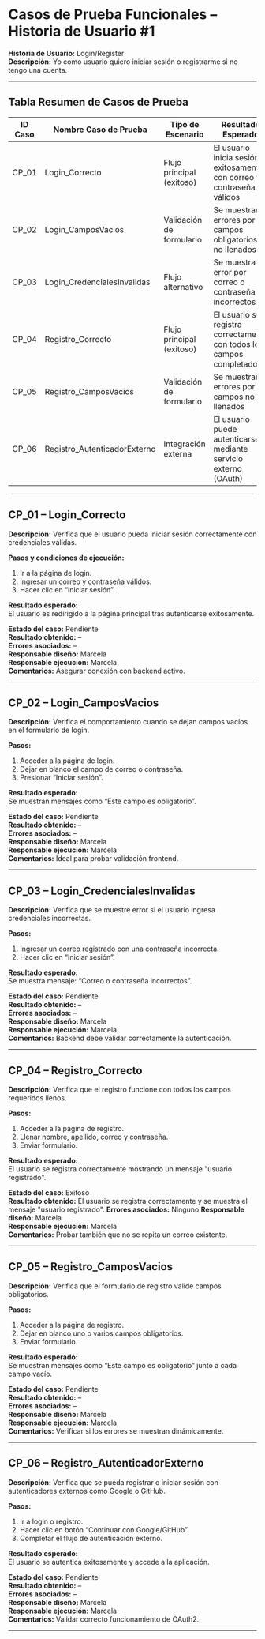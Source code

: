 # Casos de Prueba Funcionales – Historia de Usuario #1

**Historia de Usuario:** Login/Register  
**Descripción:** Yo como usuario quiero iniciar sesión o registrarme si no tengo una cuenta.

---

## Tabla Resumen de Casos de Prueba

| ID Caso | Nombre Caso de Prueba        | Tipo de Escenario       | Resultado Esperado                                                       | Estado    |
|---------|-------------------------------|--------------------------|---------------------------------------------------------------------------|-----------|
| CP_01   | Login_Correcto                | Flujo principal (exitoso)| El usuario inicia sesión exitosamente con correo y contraseña válidos    | Pendiente |
| CP_02   | Login_CamposVacios            | Validación de formulario | Se muestran errores por campos obligatorios no llenados                   | Pendiente |
| CP_03   | Login_CredencialesInvalidas   | Flujo alternativo        | Se muestra error por correo o contraseña incorrectos                      | Pendiente |
| CP_04   | Registro_Correcto             | Flujo principal (exitoso)| El usuario se registra correctamente con todos los campos completados     | Pendiente |
| CP_05   | Registro_CamposVacios         | Validación de formulario | Se muestran errores por campos no llenados                                | Pendiente |
| CP_06   | Registro_AutenticadorExterno  | Integración externa      | El usuario puede autenticarse mediante servicio externo (OAuth)           | Pendiente |

---

## CP_01 – Login_Correcto

**Descripción:** Verifica que el usuario pueda iniciar sesión correctamente con credenciales válidas.

**Pasos y condiciones de ejecución:**
1. Ir a la página de login.
2. Ingresar un correo y contraseña válidos.
3. Hacer clic en “Iniciar sesión”.

**Resultado esperado:**  
El usuario es redirigido a la página principal tras autenticarse exitosamente.

**Estado del caso:** Pendiente  
**Resultado obtenido:** –  
**Errores asociados:** –  
**Responsable diseño:** Marcela  
**Responsable ejecución:** Marcela  
**Comentarios:** Asegurar conexión con backend activo.

---

## CP_02 – Login_CamposVacios

**Descripción:** Verifica el comportamiento cuando se dejan campos vacíos en el formulario de login.

**Pasos:**
1. Acceder a la página de login.
2. Dejar en blanco el campo de correo o contraseña.
3. Presionar “Iniciar sesión”.

**Resultado esperado:**  
Se muestran mensajes como “Este campo es obligatorio”.

**Estado del caso:** Pendiente  
**Resultado obtenido:** –  
**Errores asociados:** –  
**Responsable diseño:** Marcela  
**Responsable ejecución:** Marcela  
**Comentarios:** Ideal para probar validación frontend.

---

## CP_03 – Login_CredencialesInvalidas

**Descripción:** Verifica que se muestre error si el usuario ingresa credenciales incorrectas.

**Pasos:**
1. Ingresar un correo registrado con una contraseña incorrecta.
2. Hacer clic en “Iniciar sesión”.

**Resultado esperado:**  
Se muestra mensaje: “Correo o contraseña incorrectos”.

**Estado del caso:** Pendiente  
**Resultado obtenido:** –  
**Errores asociados:** –  
**Responsable diseño:** Marcela  
**Responsable ejecución:** Marcela  
**Comentarios:** Backend debe validar correctamente la autenticación.

---

## CP_04 – Registro_Correcto

**Descripción:** Verifica que el registro funcione con todos los campos requeridos llenos.

**Pasos:**
1. Acceder a la página de registro.
2. Llenar nombre, apellido, correo y contraseña.
3. Enviar formulario.

**Resultado esperado:**  
El usuario se registra correctamente mostrando un mensaje "usuario registrado".

**Estado del caso:** Exitoso  
**Resultado obtenido:** El usuario se registra correctamente y se muestra el mensaje "usuario registrado".
**Errores asociados:** Ninguno
**Responsable diseño:** Marcela  
**Responsable ejecución:** Marcela  
**Comentarios:** Probar también que no se repita un correo existente.

---

## CP_05 – Registro_CamposVacios

**Descripción:** Verifica que el formulario de registro valide campos obligatorios.

**Pasos:**
1. Acceder a la página de registro.
2. Dejar en blanco uno o varios campos obligatorios.
3. Enviar formulario.

**Resultado esperado:**  
Se muestran mensajes como “Este campo es obligatorio” junto a cada campo vacío.

**Estado del caso:** Pendiente  
**Resultado obtenido:** –  
**Errores asociados:** –  
**Responsable diseño:** Marcela  
**Responsable ejecución:** Marcela  
**Comentarios:** Verificar si los errores se muestran dinámicamente.

---

## CP_06 – Registro_AutenticadorExterno

**Descripción:** Verifica que se pueda registrar o iniciar sesión con autenticadores externos como Google o GitHub.

**Pasos:**
1. Ir a login o registro.
2. Hacer clic en botón “Continuar con Google/GitHub”.
3. Completar el flujo de autenticación externo.

**Resultado esperado:**  
El usuario se autentica exitosamente y accede a la aplicación.

**Estado del caso:** Pendiente  
**Resultado obtenido:** –  
**Errores asociados:** –  
**Responsable diseño:** Marcela  
**Responsable ejecución:** Marcela  
**Comentarios:** Validar correcto funcionamiento de OAuth2.

---
